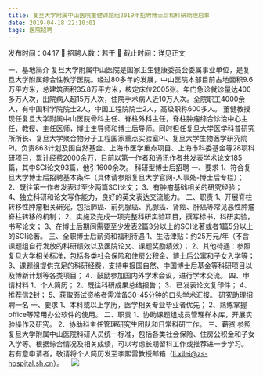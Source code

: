 ```yaml
---
title: 复旦大学附属中山医院董健课题组2019年招聘博士后和科研助理启事
date: 2019-04-18 22:10:01
tags: 医院招聘
---
```

发布时间：04.17   🌟   招聘人数：若干   🌈   截止时间：详见正文
<!-- more -->
一、基地简介
复旦大学附属中山医院是国家卫生健康委员会委属事业单位，是复旦大学附属综合性教学医院。经过80多年的发展，中山医院本部目前占地面积9.6万平方米，总建筑面积35.8万平方米，核定床位2005张。年门急诊就诊量达400多万人次，出院病人超15万人次，住院手术病人近10万人次。全院职工4000余人，有中国科学院院士2人，中国工程院院士2人，高级职称600多人。
董健教授现任复旦大学附属中山医院骨科主任、脊柱外科主任，脊柱肿瘤综合诊治中心主任，教授、主任医师，博士生导师和博士后导师。同时担任复旦大学医学科普研究所所长、复旦大学聚合物分子工程国家重点实验室PI、复旦大学生物医学研究院PI。负责863计划及国自然基金、上海市医学重点项目、上海市科委基金等28项科研项目，累计经费2000余万，目前以第一作者和通讯作者共发表学术论文185篇，其中SCI论文93篇，他引1600余次。
科研型博士后招聘
一、要求
1、符合复旦大学博士后招聘基本条件（具体请参照复旦大学官网-人事处-博士后专栏）；
2、既往第一作者发表过至少两篇SCI论文；
3、有肿瘤基础相关的研究经验；
4、独立科研和论文写作能力，良好的英文表达交流能力。
二、职责
1、开展脊柱转移性肿瘤相关研究，包括肺癌、前列腺癌、乳腺癌、肾癌、肝癌等常见恶性肿瘤脊柱转移的机制；
2、实施及完成一项完整科研实验项目，撰写标书，科研实验，书写论文；
3、在博士后期间需要至少发表2篇3分以上的SCI论著或者1篇5分以上的SCI论著。
三、全职博士后薪资和福利待遇
1、生活津贴：约25万元/年（不含课题组自行发放的科研绩效以及医院论文、课题奖励绩效）；
2、其他待遇：参照复旦大学相关标准，包括各类社会保险和住房公积金、博士后公寓和子女入学等；
3、课题组提供充足的科研经费，支持申报国自然、中国博士后基金等科研项目以及博新计划等各类项目；
4、鼓励参加国内外学术会议，进行学术交流。
四、申请材料
1、个人简历；
2、既往科研成果总结报告；
3、已发表论文复印件；
4、推荐信2封；
5、获取面试资格者需准备30-45分钟的口头学术汇报。
研究助理招聘一名
一、要求
1、本科或以上学历，医学相关专业毕业者优先；
2、熟练掌握office等常用办公软件的使用。
二、职责
1、协助课题组成员管理样本库，开展实验操作及研究。
2、协助科主任管理研究生团队和日常科研工作。
三、薪资
参照复旦大学附属中山医院科研人员统一标准，包括各类社会保险、住房公积金和子女入学等。根据综合情况及相关成绩，可以考虑长期留科工作或推荐进一步学习。
若有意申请者，敬请将个人简历发至李熙雷教授邮箱（li.xilei@zs-hospital.sh.cn）。
 
 ![](https://cdn.weiweiblog.cn/20181015134814.png)